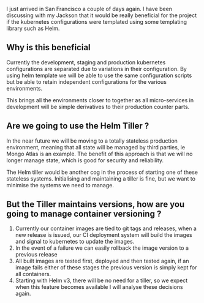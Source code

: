 I just arrived in San Francisco a couple of days again. I have been discussing with my Jackson that it would be really beneficial for the project if the kubernetes configurations were templated using some templating library such as Helm.

## Why is this beneficial
Currently the development, staging and production kubernetes configurations are separated due to variations in their configuration. By using helm template we will be able to use the same configuration scripts but be able to retain independent configurations for the various environments.

This brings all the environments closer to together as all micro-services in development will be simple derivatives to their production counter parts.

## Are we going to use the Helm Tiller ?
In the near future we will be moving to a totally stateless production environment, meaning that all state will be managed by third parties, ie Mongo Atlas is an example. The benefit of this approach is that we will no longer manage state, which is good for security and reliability.

The Helm tiller would be another cog in the process of starting one of these stateless systems. Initialising and maintaining a tiller is fine, but we want to minimise the systems we need to manage.

## But the Tiller maintains versions, how are you going to manage container versioning ?
1. Currently our container images are tied to git tags and releases, when a new release is issued, our CI deployment system will build the images and signal to kubernetes to update the images.
2. In the event of a failure we can easily rollback the image version to a previous release
3. All built images are tested first, deployed and then tested again, if an image fails either of these stages the previous version is simply kept for all containers.
4. Starting with Helm v3, there will be no need for a tiller, so we expect when this feature becomes available I will analyse these decisions again.
